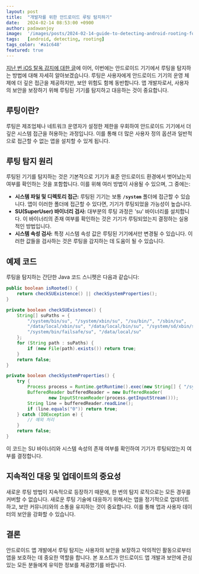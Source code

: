 ```yaml
---
layout: post
title:  "개발자를 위한 안드로이드 루팅 탐지하기"
date:   2024-02-14 08:53:00 +0900
author: padawanjoy
image:  '/images/posts/2024-02-14-guide-to-detecting-android-rooting-for-developers/01.png'
tags:   [android, detecting, rooting]
tags_color: '#a1c648'
featured: true
---
```

[지난 번 iOS 탈옥 감지에 대한 글](https://padawanjoy.com/blog/guide-to-detecting-ios-jailbreaking-for-developers)에 이어, 이번에는 안드로이드 기기에서 루팅을 탐지하는 방법에 대해 자세히 알아보겠습니다. 루팅은 사용자에게 안드로이드 기기의 운영 체제에 더 깊은 접근을 제공하지만, 보안 위험도 함께 동반합니다. 앱 개발자로서, 사용자의 보안을 보장하기 위해 루팅된 기기를 탐지하고 대응하는 것이 중요합니다.

## 루팅이란?

루팅은 제조업체나 네트워크 운영자가 설정한 제한을 우회하여 안드로이드 기기에서 더 깊은 시스템 접근을 허용하는 과정입니다. 이를 통해 더 많은 사용자 정의 옵션과 일반적으로 접근할 수 없는 앱을 설치할 수 있게 됩니다.

## 루팅 탐지 원리

루팅된 기기를 탐지하는 것은 기본적으로 기기가 표준 안드로이드 환경에서 벗어났는지 여부를 확인하는 것을 포함합니다. 이를 위해 여러 방법이 사용될 수 있으며, 그 중에는:

- **시스템 파일 및 디렉토리 접근:** 루팅된 기기는 보통 **`/system`** 폴더에 접근할 수 있습니다. 앱이 이러한 폴더에 접근할 수 있다면, 기기가 루팅되었을 가능성이 높습니다.
- **SU(SuperUser) 바이너리 검사:** 대부분의 루팅 과정은 'su' 바이너리를 설치합니다. 이 바이너리의 존재 여부를 확인하는 것은 기기가 루팅되었는지 결정하는 실용적인 방법입니다.
- **시스템 속성 검사:** 특정 시스템 속성 값은 루팅된 기기에서만 변경될 수 있습니다. 이러한 값들을 검사하는 것은 루팅을 감지하는 데 도움이 될 수 있습니다.

## 예제 코드

루팅을 탐지하는 간단한 Java 코드 스니펫은 다음과 같습니다:

```java
public boolean isRooted() {
    return checkSUExistence() || checkSystemProperties();
}

private boolean checkSUExistence() {
    String[] suPaths = {
        "/system/bin/su", "/system/xbin/su", "/su/bin/", "/sbin/su",
        "/data/local/xbin/su", "/data/local/bin/su", "/system/sd/xbin/su",
        "/system/bin/failsafe/su", "/data/local/su"
    };
    for (String path : suPaths) {
        if (new File(path).exists()) return true;
    }
    return false;
}

private boolean checkSystemProperties() {
    try {
        Process process = Runtime.getRuntime().exec(new String[] { "/system/bin/getprop", "ro.secure" });
        BufferedReader bufferedReader = new BufferedReader(
                new InputStreamReader(process.getInputStream()));
        String line = bufferedReader.readLine();
        if (line.equals("0")) return true;
    } catch (IOException e) {
        // 예외 처리
    }
    return false;
}
```

이 코드는 SU 바이너리와 시스템 속성의 존재 여부를 확인하여 기기가 루팅되었는지 여부를 결정합니다.

## 지속적인 대응 및 업데이트의 중요성

새로운 루팅 방법이 지속적으로 등장하기 때문에, 한 번의 탐지 로직으로는 모든 경우를 커버할 수 없습니다. 새로운 루팅 기술에 대응하기 위해서는 앱을 정기적으로 업데이트하고, 보안 커뮤니티와의 소통을 유지하는 것이 중요합니다. 이를 통해 앱과 사용자 데이터의 보안을 강화할 수 있습니다.

## 결론

안드로이드 앱 개발에서 루팅 탐지는 사용자의 보안을 보장하고 악의적인 활동으로부터 앱을 보호하는 데 중요한 역할을 합니다. 본 포스트가 안드로이드 앱 개발과 보안에 관심 있는 모든 분들에게 유익한 정보를 제공했기를 바랍니다.